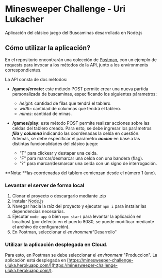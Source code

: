 # Minesweeper Challenge - Uri Lukacher

Aplicación del clásico juego del Buscaminas desarrollada en Node.js

## Cómo utilizar la aplicación?

En el repositorio encontrarán una colección de [Postman](https://www.postman.com/), con un ejemplo de requests para invocar a los métodos de la API, junto a los environments correspondientes.

La API consta de dos métodos:
- **/games/create:** este método POST permite crear una nueva partida personalizada de buscaminas, especificando los siguientes párametros:
	- *height*: cantidad de filas que tendrá el tablero.
	- *width*: cantidad de columnas que tendrá el tablero.
	- *mines*: cantidad de minas.


- **/games/play**: este método POST permite realizar acciones sobre las celdas del tablero creado. Para esto, se debe ingresar los parámetros ***fila*** y ***columna***  indicando las coordenadas la celda en cuestión.
Además, se debe especificar el parámetro ***accion***  en base a las distintas funcionalidades del clásico juego:
	- "T" para clickear y destapar una celda.
	- "F" para marcar/desmarcar una celda con una bandera (flag).
	- "?" para marcar/desmarcar una celda con un signo de interrogación.

**Nota: **las coordenadas del tablero comienzan desde el número 1 (uno).


### Levantar el server de forma local

1. Clonar el proyecto o descargarlo mediante .zip
2. Instalar [Node.js](https://nodejs.org/es/)
3. Navegar hacia la raíz del proyecto y ejecutar `npm i` para instalar las dependencias necesarias.
4. Ejecutar `node app` o bien `npm start` para levantar la aplicación en localhost (por defecto en el puerto 8080, se puede modificar mediante el archivo de configuración).
5. En Postman, seleccionar el *environment*"Desarrollo"


### Utilizar la aplicación desplegada en Cloud.
Para esto, en Postman se debe seleccionar el *environment* "Produccion". 
La aplicación está desplegada en  [https://minesweeper-challenge-uluka.herokuapp.com/](https://minesweeper-challenge-uluka.herokuapp.com/).
